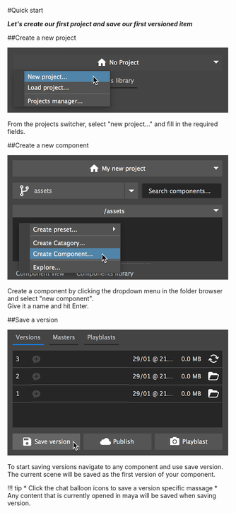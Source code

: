 #Quick start

***Let's create our first project and save our first versioned item***

##Create a new project

![The project switcher](project_button.png)

From the projects switcher, select "new project…" and fill in the required fields.

##Create a new component

![Navigator options menu](nav_right_click.png)

Create a component by clicking the dropdown menu in the folder browser and select "new component".<br>
Give it a name and hit Enter.

##Save a version

![Saving versions](save_version.png)
    
To start saving versions navigate to any component and use save version.
The current scene will be saved as the first version of your component.

!!! tip
    * Click the chat balloon icons to save a version specific massage
    * Any content that is currently opened in maya will be saved when saving version.
    

